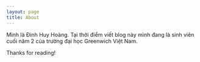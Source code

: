 ```yaml
---
layout: page
title: About
---
```


Mình là Đinh Huy Hoàng. Tại thời điểm viết blog này mình đang là sinh viên cuối năm 2 của trường đại học Greenwich Việt Nam. 

Thanks for reading!
